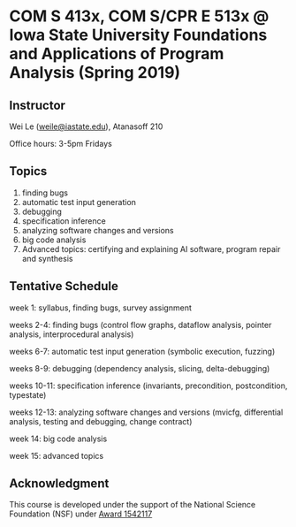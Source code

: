 # COM S 413x, COM S/CPR E 513x @ Iowa State University Foundations and Applications of Program Analysis (Spring 2019) #

## Instructor ## 
Wei Le (weile@iastate.edu), Atanasoff 210

Office hours: 3-5pm Fridays

## Topics ##
1. finding bugs
2. automatic test input generation
3. debugging
4. specification inference
5. analyzing software changes and versions
6. big code analysis
7. Advanced topics: certifying and explaining AI software, program repair and synthesis

## Tentative Schedule ##
week 1: syllabus, finding bugs, survey assignment

weeks 2-4: finding bugs (control flow graphs, dataflow analysis, pointer analysis, interprocedural analysis)

weeks 6-7: automatic test input generation (symbolic execution, fuzzing)

weeks 8-9: debugging (dependency analysis, slicing, delta-debugging)

weeks 10-11: specification inference (invariants, precondition, postcondition, typestate)

weeks 12-13: analyzing software changes and versions (mvicfg, differential analysis, testing and debugging, change contract)

week 14: big code analysis

week 15: advanced topics 

## Acknowledgment ##
This course is developed under the support of the National Science Foundation (NSF) under <a href="http://www.nsf.gov/awardsearch/showAward?AWD_ID=1542117">Award 1542117

